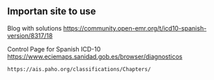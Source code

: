 ## Importan site to use

  Blog with solutions
     https://community.open-emr.org/t/icd10-spanish-version/8317/18

  Control Page for Spanish ICD-10
    https://www.eciemaps.sanidad.gob.es/browser/diagnosticos   

    https://ais.paho.org/classifications/Chapters/